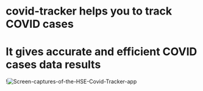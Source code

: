 # covid-tracker helps you to track COVID cases
# It gives accurate and efficient COVID cases data results
!![Screen-captures-of-the-HSE-Covid-Tracker-app](https://user-images.githubusercontent.com/53190535/135607685-cffac5c9-f18d-4974-a218-86917e7a9d5f.png)
